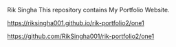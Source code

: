 Rik Singha 
This repository contains My Portfolio Website.

https://riksingha001.github.io/rik-portfolio2/one1


https://github.com/RikSingha001/rik-portfolio2/one1

